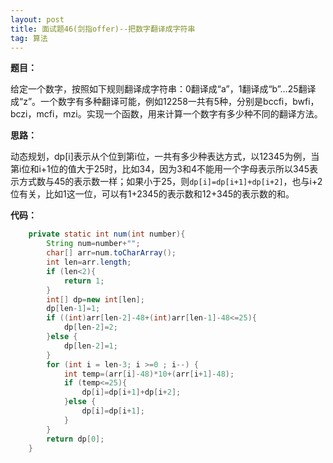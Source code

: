 ```yaml
---
layout: post
title: 面试题46(剑指offer)--把数字翻译成字符串 
tag: 算法
---
```


**题目：**

给定一个数字，按照如下规则翻译成字符串：0翻译成“a”，1翻译成“b”…25翻译成“z”。一个数字有多种翻译可能，例如12258一共有5种，分别是bccfi，bwfi，bczi，mcfi，mzi。实现一个函数，用来计算一个数字有多少种不同的翻译方法。

**思路：**

动态规划，dp[i]表示从个位到第i位，一共有多少种表达方式，以12345为例，当第i位和i+1位的值大于25时，比如34，因为3和4不能用一个字母表示所以345表示方式数与45的表示数一样；如果小于25，则`dp[i]=dp[i+1]+dp[i+2]`，也与i+2位有关，比如1这一位，可以有1+2345的表示数和12+345的表示数的和。

**代码：**

```java
	private static int num(int number){
        String num=number+"";
        char[] arr=num.toCharArray();
        int len=arr.length;
        if (len<2){
            return 1;
        }
        int[] dp=new int[len];
        dp[len-1]=1;
        if ((int)arr[len-2]-48+(int)arr[len-1]-48<=25){
            dp[len-2]=2;
        }else {
            dp[len-2]=1;
        }
        for (int i = len-3; i >=0 ; i--) {
            int temp=(arr[i]-48)*10+(arr[i+1]-48);
            if (temp<=25){
                dp[i]=dp[i+1]+dp[i+2];
            }else {
                dp[i]=dp[i+1];
            }
        }
        return dp[0];
    }
```


